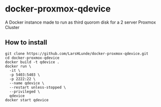 # docker-proxmox-qdevice
A Docker instance made to run as third quorom disk for a 2 server Proxmox Cluster

## How to install
```
git clone https://github.com/LarsHLunde/docker-proxmox-qdevice.git
cd docker-proxmox-qdevice
docker build -t qdevice .
docker run \
  -it \
  -p 5403:5403 \
  -p 2222:22 \
  --name qdevice \
  --restart unless-stopped \
  --privileged \
  qdevice
docker start qdevice
```
